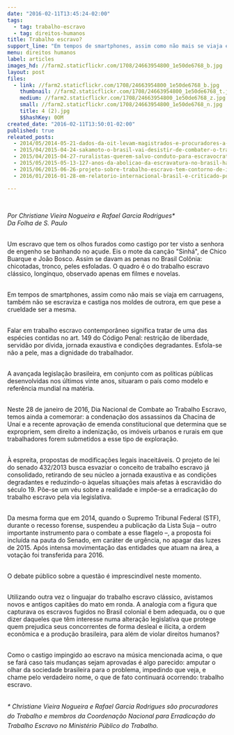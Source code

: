 ```yaml
---
date: "2016-02-11T13:45:24-02:00"
tags:
  - tag: trabalho-escravo
  - tag: direitos-humanos
title: Trabalho escravo?
support_line: "Em tempos de smartphones, assim como não mais se viaja em carruagens, também não se escraviza e castiga nos moldes de outrora, em que pese a crueldade ser a mesma."
menu: direitos humanos
label: articles
images_hd: //farm2.staticflickr.com/1708/24663954800_1e50de6768_b.jpg
layout: post
files:
  - link: //farm2.staticflickr.com/1708/24663954800_1e50de6768_b.jpg
    thumbnail: //farm2.staticflickr.com/1708/24663954800_1e50de6768_t.jpg
    medium: //farm2.staticflickr.com/1708/24663954800_1e50de6768_z.jpg
    small: //farm2.staticflickr.com/1708/24663954800_1e50de6768_n.jpg
    title: 4 (2).jpg
    $$hashKey: 0OM
created_date: "2016-02-11T13:50:01-02:00"
published: true
releated_posts:
  - 2014/05/2014-05-21-dados-da-oit-levam-magistrados-e-procuradores-a-pedir-pec-do-trabalho-escravo.md
  - 2015/04/2015-04-24-sakamoto-o-brasil-vai-desistir-de-combater-o-trabalho-escravo.md
  - 2015/04/2015-04-27-ruralistas-querem-salvo-conduto-para-escravocratas-diz-coordenador-do-mpt.md
  - 2015/05/2015-05-13-127-anos-da-abolicao-da-escravatura-no-brasil-ha-o-que-comemorar.md
  - 2015/06/2015-06-26-projeto-sobre-trabalho-escravo-tem-contorno-de-idade-media-diz-mpt.md
  - 2016/01/2016-01-28-em-relatorio-internacional-brasil-e-criticado-por-aumento-da-violencia-no-campo.md

---
```

<p>&nbsp;</p>

<p><em>Por Christiane Vieira Nogueira e Rafael Garcia Rodrigues*<br />
Da Folha de S. Paulo</em></p>

<p><br />
Um escravo que tem os olhos furados como castigo por ter visto a senhora de engenho se banhando no a&ccedil;ude. Eis o mote da can&ccedil;&atilde;o &quot;Sinh&aacute;&quot;, de Chico Buarque e Jo&atilde;o Bosco. Assim se davam as penas no Brasil Col&ocirc;nia: chicotadas, tronco, peles esfoladas. O quadro &eacute; o do trabalho escravo cl&aacute;ssico, long&iacute;nquo, observado apenas em filmes e novelas.&nbsp;</p>

<p><br />
Em tempos de smartphones, assim como n&atilde;o mais se viaja em carruagens, tamb&eacute;m n&atilde;o se escraviza e castiga nos moldes de outrora, em que pese a crueldade ser a mesma.&nbsp;</p>

<p><br />
Falar em trabalho escravo contempor&acirc;neo significa tratar de uma das esp&eacute;cies contidas no art. 149 do C&oacute;digo Penal: restri&ccedil;&atilde;o de liberdade, servid&atilde;o por d&iacute;vida, jornada exaustiva e condi&ccedil;&otilde;es degradantes. Esfola-se n&atilde;o a pele, mas a dignidade do trabalhador.</p>

<p><br />
A avan&ccedil;ada legisla&ccedil;&atilde;o brasileira, em conjunto com as pol&iacute;ticas p&uacute;blicas desenvolvidas nos &uacute;ltimos vinte anos, situaram o pa&iacute;s como modelo e refer&ecirc;ncia mundial na mat&eacute;ria.&nbsp;</p>

<p><br />
Neste 28 de janeiro de 2016, Dia Nacional de Combate ao Trabalho Escravo, temos ainda a comemorar: a condena&ccedil;&atilde;o dos assassinos da Chacina de Una&iacute; e a recente aprova&ccedil;&atilde;o de emenda constitucional que determina que se expropriem, sem direito a indeniza&ccedil;&atilde;o, os im&oacute;veis urbanos e rurais em que trabalhadores forem submetidos a esse tipo de explora&ccedil;&atilde;o.</p>

<p><br />
&Agrave; espreita, propostas de modifica&ccedil;&otilde;es legais inaceit&aacute;veis. O projeto de lei do senado 432/2013 busca esvaziar o conceito de trabalho escravo j&aacute; consolidado, retirando de seu n&uacute;cleo a jornada exaustiva e as condi&ccedil;&otilde;es degradantes e reduzindo-o &agrave;quelas situa&ccedil;&otilde;es mais afetas &agrave; escravid&atilde;o do s&eacute;culo 19. P&otilde;e-se um v&eacute;u sobre a realidade e imp&otilde;e-se a erradica&ccedil;&atilde;o do trabalho escravo pela via legislativa.</p>

<p><br />
Da mesma forma que em 2014, quando o Supremo Tribunal Federal (STF), durante o recesso forense, suspendeu a publica&ccedil;&atilde;o da Lista Suja &ndash; outro importante instrumento para o combate a esse flagelo &ndash;, a proposta foi inclu&iacute;da na pauta do Senado, em car&aacute;ter de urg&ecirc;ncia, no apagar das luzes de 2015. Ap&oacute;s intensa movimenta&ccedil;&atilde;o das entidades que atuam na &aacute;rea, a vota&ccedil;&atilde;o foi transferida para 2016.&nbsp;</p>

<p><br />
O debate p&uacute;blico sobre a quest&atilde;o &eacute; imprescind&iacute;vel neste momento.</p>

<p><br />
Utilizando outra vez o linguajar do trabalho escravo cl&aacute;ssico, avistamos novos e antigos capit&atilde;es do mato em ronda. A analogia com a figura que capturava os escravos fugidos no Brasil colonial &eacute; bem adequada, ou o que dizer daqueles que t&ecirc;m interesse numa altera&ccedil;&atilde;o legislativa que protege quem prejudica seus concorrentes de forma desleal e il&iacute;cita, a ordem econ&ocirc;mica e a produ&ccedil;&atilde;o brasileira, para al&eacute;m de violar direitos humanos?&nbsp;</p>

<p><br />
Como o castigo impingido ao escravo na m&uacute;sica mencionada acima, o que se far&aacute; caso tais mudan&ccedil;as sejam aprovadas &eacute; algo parecido: amputar o olhar da sociedade brasileira para o problema, impedindo que veja, e chame pelo verdadeiro nome, o que de fato continuar&aacute; ocorrendo: trabalho escravo.</p>

<p><br />
<em style="line-height: 1.6;">*&nbsp;Christiane Vieira Nogueira e Rafael Garcia Rodrigues s&atilde;o&nbsp;procuradores do Trabalho e membros da Coordena&ccedil;&atilde;o Nacional para Erradica&ccedil;&atilde;o do Trabalho Escravo no Minist&eacute;rio P&uacute;blico do Trabalho.</em></p>
